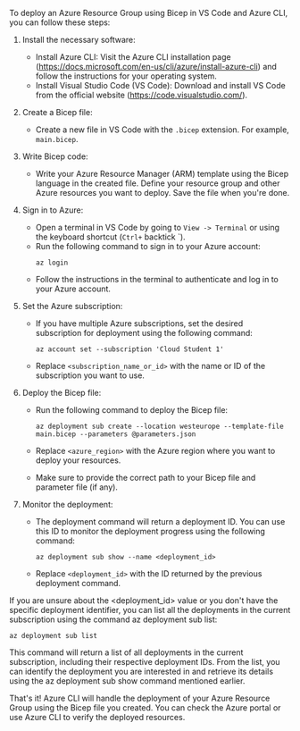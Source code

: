 To deploy an Azure Resource Group using Bicep in VS Code and Azure CLI, you can follow these steps:

1. Install the necessary software:

   - Install Azure CLI: Visit the Azure CLI installation page (https://docs.microsoft.com/en-us/cli/azure/install-azure-cli) and follow the instructions for your operating system.
   - Install Visual Studio Code (VS Code): Download and install VS Code from the official website (https://code.visualstudio.com/).

2. Create a Bicep file:

   - Create a new file in VS Code with the `.bicep` extension. For example, `main.bicep`.

3. Write Bicep code:

   - Write your Azure Resource Manager (ARM) template using the Bicep language in the created file. Define your resource group and other Azure resources you want to deploy. Save the file when you're done.

4. Sign in to Azure:

   - Open a terminal in VS Code by going to `View -> Terminal` or using the keyboard shortcut (`Ctrl+` backtick `).
   - Run the following command to sign in to your Azure account:
     ```
     az login
     ```
   - Follow the instructions in the terminal to authenticate and log in to your Azure account.

5. Set the Azure subscription:

   - If you have multiple Azure subscriptions, set the desired subscription for deployment using the following command:
     ```
     az account set --subscription 'Cloud Student 1'
     ```
   - Replace `<subscription_name_or_id>` with the name or ID of the subscription you want to use.

6. Deploy the Bicep file:

   - Run the following command to deploy the Bicep file:

     ```
     az deployment sub create --location westeurope --template-file main.bicep --parameters @parameters.json
     ```

   - Replace `<azure_region>` with the Azure region where you want to deploy your resources.
   - Make sure to provide the correct path to your Bicep file and parameter file (if any).

7. Monitor the deployment:
   - The deployment command will return a deployment ID. You can use this ID to monitor the deployment progress using the following command:
     ```
     az deployment sub show --name <deployment_id>
     ```
   - Replace `<deployment_id>` with the ID returned by the previous deployment command.

If you are unsure about the <deployment_id> value or you don't have the specific deployment identifier, you can list all the deployments in the current subscription using the command az deployment sub list:

```
az deployment sub list
```

This command will return a list of all deployments in the current subscription, including their respective deployment IDs. From the list, you can identify the deployment you are interested in and retrieve its details using the az deployment sub show command mentioned earlier.

That's it! Azure CLI will handle the deployment of your Azure Resource Group using the Bicep file you created. You can check the Azure portal or use Azure CLI to verify the deployed resources.

<!-- ToDo: How to deploy in group -->

<!-- az login
az account set --subscription 'Cloud Student 1'
az group create --name TestRGcloud_project --location westeurope
az deployment group create --resource-group TestRGcloud_project --template-file network.bicep -->
